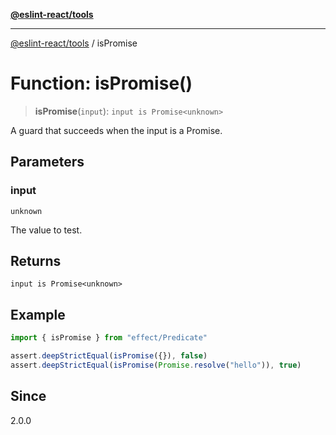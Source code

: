 [**@eslint-react/tools**](../README.md)

***

[@eslint-react/tools](../README.md) / isPromise

# Function: isPromise()

> **isPromise**(`input`): `input is Promise<unknown>`

A guard that succeeds when the input is a Promise.

## Parameters

### input

`unknown`

The value to test.

## Returns

`input is Promise<unknown>`

## Example

```ts
import { isPromise } from "effect/Predicate"

assert.deepStrictEqual(isPromise({}), false)
assert.deepStrictEqual(isPromise(Promise.resolve("hello")), true)
```

## Since

2.0.0
